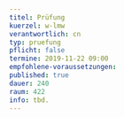```yaml
---
titel: Prüfung
kuerzel: w-lmw
verantwortlich: cn
typ: pruefung
pflicht: false
termine: 2019-11-22 09:00
empfohlene-voraussetzungen:
published: true
dauer: 240
raum: 422
info: tbd.
---
```

